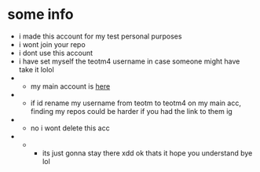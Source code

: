 # some info
- i made this account for my test personal purposes
- i wont join your repo
- i dont use this account
- i have set myself the teotm4 username in case someone might have take it lolol
- - my main account is [here](https://github.com/teotm)
- - if id rename my username from teotm to teotm4 on my main acc, finding my repos could be harder if you had the link to them ig
- - no i wont delete this acc
- - - its just gonna stay there xdd
ok thats it hope you understand bye lol
